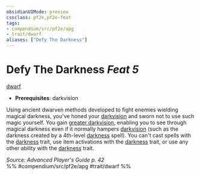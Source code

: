 ```yaml
---
obsidianUIMode: preview
cssclass: pf2e,pf2e-feat
tags:
- compendium/src/pf2e/apg
- trait/dwarf
aliases: ["Defy The Darkness"]
---
```

# Defy The Darkness  *Feat 5*  
[dwarf](../../Rules/traits/dwarf.md)  

- **Prerequisites**: darkvision

Using ancient dwarven methods developed to fight enemies wielding magical darkness, you've honed your [darkvision](../../Rules/abilities/darkvision.md) and sworn not to use such magic yourself. You gain [greater darkvision](../../Rules/abilities/darkvision.md), enabling you to see through magical darkness even if it normally hampers [darkvision](../../Rules/abilities/darkvision.md) (such as the darkness created by a 4th-level [darkness](../spells/darkness.md) spell). You can't cast spells with the [darkness](../../Rules/traits/darkness.md) trait, use item activations with the [darkness](../../Rules/traits/darkness.md) trait, or use any other ability with the [darkness](../../Rules/traits/darkness.md) trait.

*Source: Advanced Player's Guide p. 42*  
%% #compendium/src/pf2e/apg #trait/dwarf %%